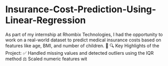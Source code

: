 # Insurance-Cost-Prediction-Using-Linear-Regression
As part of my internship at Rhombix Technologies, I had the opportunity to work on a real-world dataset to predict medical insurance costs based on features like age, BMI, and number of children. 🧠  🔍 Key Highlights of the Project:  ✅ Handled missing values and detected outliers using the IQR method  ⚖️ Scaled numeric features wit
